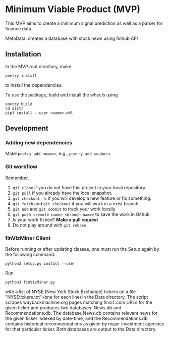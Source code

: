 # Minimum Viable Product (MVP)

This MVP aims to create a minimum signal prediction as well as a parser for
finance data.

MetaData: creates a database with stock news using finhub API

## Installation

In the MVP root directory, make
```
poetry install
```
to install the dependencies.

To use the package, build and install the wheels using
```
poetry build
cd dist/
pip3 install --user <name>.whl
```

## Development

### Adding new dependencies
Make `poetry add <name>`, e.g., `poetry add seaborn`.

### Git workflow
Remember,
1. `git clone` if you do not have this project in your local repository.
1. `git pull` if you already have the local snapshot.
2. `git checkout -b` if you will develop a new feature or fix something.
3. `git fetch` and `git checkout` if you will work in a exist branch.
4. `git add` and `git commit` to track your work locally
5. `git push <remote name> <branch name>` to save the work in Github
6. Is your work fished? **Make a pull request**
7. Do not play around with `git rebase`

### finVizMiner Client
Before running or after updating classes, one must run the Setup again by the following command:
```
python3 setup.py install --user
```
Run 
```
python3 finVizMiner.py
```
with a list of NYSE (New York Stock Exchange) tickers on a file "NYSEtickers.txt" (one for each line) in the Data directory. The script scrapes waybackmachine.org pages matching finviz.com URLs for the given ticker and produces two databases: News.db and Recommendations.db.
The database News.db contains relevant news for the given ticker indexed by date-time, and the Recommendations.db contains historical recommendations as given by major investment agencies for that particular ticker. Both databases are output to the Data directory.
